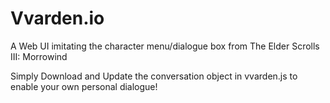 # Vvarden.io
A Web UI imitating the character menu/dialogue box from The Elder Scrolls III: Morrowind


Simply Download and Update the conversation object in vvarden.js to enable your own personal dialogue!
